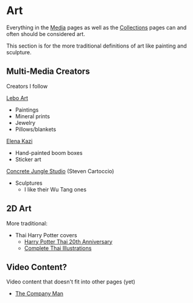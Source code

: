 # Art

Everything in the [Media](media.md) pages as well as the [Collections](collections.md) pages can and often should be considered art.

This section is for the more traditional definitions of art like painting and sculpture.

## Multi-Media Creators

Creators I follow

[Lebo Art](https://www.leboart.com/)

* Paintings
* Mineral prints
* Jewelry
* Pillows/blankets

[Elena Kazi](https://www.elenakazi.com/)

* Hand-painted boom boxes
* Sticker art

[Concrete Jungle Studio](https://concretejunglestudio.com/) (Steven Cartoccio)

* Sculptures
	* I like their Wu Tang ones

## 2D Art

More traditional:

* Thai Harry Potter covers
	* [Harry Potter Thai 20th Anniversary](https://www.wizardingworld.com/news/stunning-new-illustrated-harry-potter-book-covers-unveiled-for-thailand-twentieth-anniversary)
	* [Complete Thai Illustrations](https://www.artstation.com/artwork/JlAqVm)

## Video Content?

Video content that doesn't fit into other pages (yet)

* [The Company Man](https://www.youtube.com/channel/UCMF7C3hqyVA4bvTb0x0cdHw)